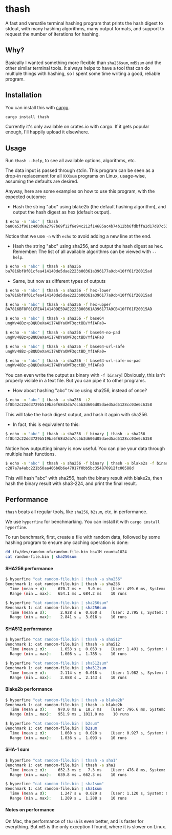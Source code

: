 # thash

A fast and versatile terminal hashing program that prints the hash digest to stdout, with many hashing algorithms, many output formats, and support to request the number of iterations for hashing.

## Why?

Basically I wanted something more flexible than `sha256sum`, `md5sum` and the other similar terminal tools. It always helps to have a tool that can do multiple things with hashing, so I spent some time writing a good, reliable program.

## Installation

You can install this with [cargo](https://www.rust-lang.org/tools/install).

```bash
cargo install thash
```

Currently it's only available on crates.io with cargo. If it gets popular enough, I'll happily upload it elsewhere.

## Usage

Run `thash --help`, to see all available options, algorithms, etc.

The data input is passed through stdin. This program can be seen as a drop-in replacement for all `XXXsum` programs on Linux, usage-wise, assuming the defaults are desired.

Anyway, here are some examples on how to use this program, with the expected outcome:

- Hash the string "abc" using blake2b (the default hashing algorithm), and output the hash digest as hex (default output).

```bash
$ echo -n "abc" | thash
ba80a53f981c4d0d6a2797b69f12f6e94c212f14685ac4b74b12bb6fdbffa2d17d87c5392aab792dc252d5de4533cc9518d38aa8dbf1925ab92386edd4009923
```

Notice that we use `-n` with `echo` to avoid adding a new line at the end.

- Hash the string "abc" using sha256, and output the hash digest as hex. Remember: The list of all available algorithms can be viewed with `--help`.

```bash
$ echo -n "abc" | thash -a sha256
ba7816bf8f01cfea414140de5dae2223b00361a396177a9cb410ff61f20015ad
```

- Same, but now as different types of outputs

```bash
$ echo -n "abc" | thash -a sha256 -f hex-lower
ba7816bf8f01cfea414140de5dae2223b00361a396177a9cb410ff61f20015ad

$ echo -n "abc" | thash -a sha256 -f hex-upper
BA7816BF8F01CFEA414140DE5DAE2223B00361A396177A9CB410FF61F20015AD

$ echo -n "abc" | thash -a sha256 -f base64
ungWv48Bz+pBQUDeXa4iI7ADYaOWF3qctBD/YfIAFa0=

$ echo -n "abc" | thash -a sha256 -f base64-no-pad
ungWv48Bz+pBQUDeXa4iI7ADYaOWF3qctBD/YfIAFa0

$ echo -n "abc" | thash -a sha256 -f base64-url-safe
ungWv48Bz-pBQUDeXa4iI7ADYaOWF3qctBD_YfIAFa0=

$ echo -n "abc" | thash -a sha256 -f base64-url-safe-no-pad
ungWv48Bz-pBQUDeXa4iI7ADYaOWF3qctBD_YfIAFa0
```

You can even write the output as binary with `-f binary`! Obviously, this isn't properly visible in a text file. But you can pipe it to other programs.

- How about hashing "abc" twice using sha256, instead of once?

```bash
$ echo -n "abc" | thash -a sha256 -i2
4f8b42c22dd3729b519ba6f68d2da7cc5b2d606d05daed5ad5128cc03e6c6358
```

This will take the hash digest output, and hash it again with sha256.

- In fact, this is equivalent to this:

```bash
$ echo -n "abc" | thash -a sha256 -f binary | thash -a sha256
4f8b42c22dd3729b519ba6f68d2da7cc5b2d606d05daed5ad5128cc03e6c6358
```

Notice how outputting binary is now useful. You can pipe your data through multiple hash functions.

```bash
$ echo -n "abc" | thash -a sha256 -f binary | thash -a blake2s -f binary | thash -a sha3-224
c287a7a4abc221b50aa406b6b6e47017f0bb5bc354870912fc00588d
```

This will hash "abc" with sha256, hash the binary result with blake2s, then hash the binary result with sha3-224, and print the final result.

## Performance

`thash` beats all regular tools, like `sha256`, `b2sum`, etc, in performance.

We use `hyperfine` for benchmarking. You can install it with `cargo install hyperfine`.

To run benchmark, first, create a file with random data, followed by some hashing program to ensure any caching operation is done:

```bash
dd if=/dev/random of=random-file.bin bs=1M count=1024
cat random-file.bin | sha256sum
```

#### SHA256 performance

```bash
$ hyperfine "cat random-file.bin | thash -a sha256"
Benchmark 1: cat random-file.bin | thash -a sha256
  Time (mean ± σ):     670.7 ms ±   9.0 ms    [User: 499.6 ms, System: 589.4 ms]
  Range (min … max):   654.1 ms … 684.2 ms    10 runs

$ hyperfine "cat random-file.bin | sha256sum"
Benchmark 1: cat random-file.bin | sha256sum
  Time (mean ± σ):      2.928 s ±  0.050 s    [User: 2.795 s, System: 0.497 s]
  Range (min … max):    2.841 s …  3.016 s    10 runs
```

#### SHA512 performance

```bash
$ hyperfine "cat random-file.bin | thash -a sha512"
Benchmark 1: cat random-file.bin | thash -a sha512
  Time (mean ± σ):      1.653 s ±  0.053 s    [User: 1.491 s, System: 0.629 s]
  Range (min … max):    1.608 s …  1.785 s    10 runs

$ hyperfine "cat random-file.bin | sha512sum"
Benchmark 1: cat random-file.bin | sha512sum
  Time (mean ± σ):      2.114 s ±  0.018 s    [User: 1.982 s, System: 0.488 s]
  Range (min … max):    2.088 s …  2.143 s    10 runs
```

#### Blake2b performance

```bash
$ hyperfine "cat random-file.bin | thash -a blake2b"
Benchmark 1: cat random-file.bin | thash -a blake2b
  Time (mean ± σ):     970.0 ms ±  18.7 ms    [User: 796.6 ms, System: 610.0 ms]
  Range (min … max):   951.9 ms … 1011.0 ms    10 runs

$ hyperfine "cat random-file.bin | b2sum"
Benchmark 1: cat random-file.bin | b2sum
  Time (mean ± σ):      1.060 s ±  0.020 s    [User: 0.927 s, System: 0.480 s]
  Range (min … max):    1.036 s …  1.093 s    10 runs
```

#### SHA-1 sum

```bash
$ hyperfine "cat random-file.bin | thash -a sha1"
Benchmark 1: cat random-file.bin | thash -a sha1
  Time (mean ± σ):     652.3 ms ±   7.3 ms    [User: 476.8 ms, System: 600.5 ms]
  Range (min … max):   639.8 ms … 662.3 ms    10 runs

$ hyperfine "cat random-file.bin | sha1sum"
Benchmark 1: cat random-file.bin | sha1sum
  Time (mean ± σ):      1.247 s ±  0.029 s    [User: 1.120 s, System: 0.472 s]
  Range (min … max):    1.209 s …  1.288 s    10 runs
```

#### Notes on performance

On Mac, the performance of `thash` is even better, and is faster for everything. But `md5` is the only exception I found, where it is slower on Linux.
